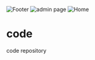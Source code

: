 ![Footer](https://user-images.githubusercontent.com/32715646/129484924-6e3cc275-3205-4b2e-8f56-f7d7982acdb6.png)
![admin page](https://user-images.githubusercontent.com/32715646/129484927-b5ab0c7f-909d-4cf7-9371-34e4d902ea6a.png)
![Home](https://user-images.githubusercontent.com/32715646/129484887-4fe517e0-15d7-4bca-aeb3-b6ac0f40ea2d.png)
# code
code repository
